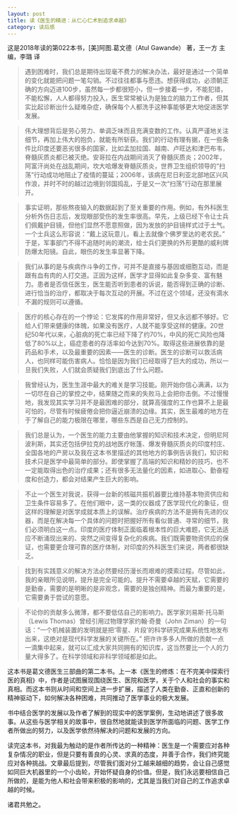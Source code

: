 ```yaml
---
layout: post
title: 读《医生的精进：从仁心仁术到追求卓越》
category: 读后感
---
```

这是2018年读的第022本书，[美]阿图.葛文德（Atul Gawande） 著，王一方 主编，李璐 译

>遇到困难时，我们总是期待出现毫不费力的解决办法，最好是通过一个简单的变化就能把问题一笔勾销。不过往往都事与愿违。想获得成功，必须朝正确的方向迈进100步，虽然每一步都很短小，但一步接着一步，不能犯错，不能松懈，人人都得努力投入，医生常常被认为是独立的脑力工作者，但其实比起诊断出什么疑难杂症，确保每个人都洗手这种事能够更大地促进医学发展。

>伟大理想背后是劳心劳力、单调乏味而且充满变数的工作。认真严谨地关注细节，再加上伟大的抱负，就能有所斩获。我们的行动有理有据，在一些条件比印度还要恶劣很多的国家，比如孟加拉国、越南、卢旺达和津巴布韦，脊髓灰质炎都已被灭绝。安哥拉在内战期间消灭了脊髓灰质炎；2002年，阿富汗尚处在战乱期间，坎大哈爆发脊髓灰质炎，世界卫生组织领导的“扫荡”行动成功地阻止了疫情的蔓延；2006年，该病在尼日利亚北部地区兴风作浪，并时不时的越过边境到邻国捣乱，于是又一次“扫荡”行动在那里展开。

>事实证明，那些熬夜输入的数据起到了至关重要的作用。例如，有外科医生分析外伤日志后，发现眼部受伤的发生率很高。早先，上级已经下令让士兵们佩戴护目镜，但他们显然不愿意照做，因为发放的护目镜样式过于土气。一个士兵这么形容说：“戴上这玩意儿，看上去就像个佛罗里达的老农民。” 于是，军事部门不得不追随时尚的潮流，给士兵们更换的外形更酷的威利牌防爆太阳镜。自此，眼伤的发生率显著下降。

>我们从事的是与疾病作斗争的工作，可并不是直接与基因或细胞互动，而是跟有血有肉的人打交道。正因为这样，医学才显得如此复杂多变、富有魅力。患者是否信任医生，医生能否听到患者的诉说，能否得到正确的诊断、进行恰当的治疗，都取决于每次互动的开展。不过在这个领域，还没有滴水不漏的规则可以遵循。

>医疗的核心存在的一个悖论：它发挥的作用非常好，但又永远都不够好。它给人们带来健康的体魄，如果没有医疗，人就不能享受这样的健康。20世纪50年代以来，心脏病的死亡率已经下降了约70%，中风的死亡风险也降低了80%以上，癌症患者的存活率如今达到70%。取得这些进展依靠的是药品和手术，以及最重要的因素——医生的诊断。医生的诊断可以救活病人，也同样可能伤害病人。恰恰是因为我们已经取得了巨大的成功，所以一旦我们失败，人们就会质疑我们到底出了什么问题。

>我曾经认为，医生生涯中最大的难关是学习技能。刚开始你信心满满，以为一切尽在自己的掌控之中，结果随之而来的失败马上会把你击倒。不过慢慢地，我发现其实学习并不是最困难的部分，就算高强度的工作也算不上是最可怕的，尽管有时候疲倦会把你逼近崩溃的边缘。其实，医生最难的地方在于了解自己的能力极限在哪里，哪些东西是自己无力控制的。

>我们总是认为，一个医生的能力主要由他掌握的知识和技术决定，但明尼阿波利斯，其实还包括伊拉克的战地医疗帐篷、爆发脊髓灰质炎的印度村庄、全国各地的产房以及我在这本书里描述的其他地方的事例告诉我们，知识和技术只是医学中最简单的部分。即使掌握了高端的知识和精妙的技巧，也不一定能取得出色的治疗成果；还有很多无法量化的因素，如进取心、勤奋程度和创造力，都会对结果产生巨大的影响。

>不止一个医生对我说，获得一台新的核磁共振机器要比维持基本物资供应和卫生条件容易多了。在他们眼中，这一类的仪器成了医学现代化的象征，但这样的理解是对医学成就本质上的误解。治疗疾病的方法不是拥有先进的仪器，而是在解决每一个具体的问题时把握好所有看似普通、寻常的细节，我们必须明白这一点。印度的医疗体制正面临着根本性的巨大难题，它无法适应不断涌现出来的、突然之间变得复杂化的疾病。我们既需要物资供应的保证，也需要更合理可靠的医疗体制，对印度的外科医生们来说，两者都很缺乏。

>找到有实践意义的解决方法必然要经历漫长而艰难的摸索过程。尽管如此，我的亲眼所见说明，提升是完全可能的。提升不需要卓越的天赋，它需要的是勤奋，需要的是明晰的是非观念，需要的是独创精神。而最为重要的是，它需要勇于尝试的意愿。

>不论你的贡献多么微薄，都不要低估自己的影响力。医学家刘易斯·托马斯（Lewis Thomas）曾经引用过物理学家约翰·奇曼（John Ziman）的一句话：“一个机械装置的发明就是把‘零星、片段’的科学研究成果系统性地发布出来，这绝对是现代科学发展的关键所在。” 把许许多多人所做的贡献一点一滴集中起来，就可以汇成大家共同拥有的知识库，这当然要比一个人的力量大得多了。在科学领域和非科学领域都是如此。

这本书是葛文德医生三部曲的第二本书。上一本《医生的修炼：在不完美中探索行医的真相》中，作者是试图展现围绕医生、医院和医学，关于个人和社会的事实和真相。而这本书则从时间和空间上进一步扩展，描述了人类在勤奋、正直和创新的精神驱动下，如何解决各种困难，共同推动了医学事业的极大发展。

书中结合医学的发展以及作者了解到的现实中的医学案例，生动地讲述了很多故事。从这些与医学相关的故事中，很自然地就能读到医学所面临的问题、医学工作者所做出的努力，以及医学依然待解决的问题和发展的方向。

读完这本书，对我最为触动的是作者所传达的一种精神：医生是一个需要应对各种复杂情况的职业，但是只要有善良的心灵、求真的态度，并善于合作，我们终究能应对各种挑战。文章最后提到，尽管我们面对分工越来越细的趋势，会让自己感觉如同巨大机器里的一个小齿轮，开始怀疑自身的价值。但是，我们永远要相信自己所做的，是能为他人和社会带来积极的影响的，尤其是当我们对自己的工作追求卓越的时候。

诸君共勉之。